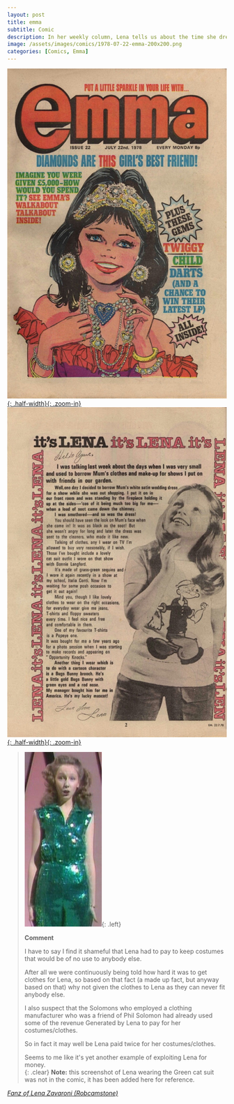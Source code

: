 ```yaml
---
layout: post
title: emma
subtitle: Comic
description: In her weekly column, Lena tells us about the time she dressed up in her mum's wedding dress and stood too close to the fire, and got it covered in soot. Click on the link to view full article.
image: /assets/images/comics/1978-07-22-emma-200x200.png
categories: [Comics, Emma]
---
```


[![Front Cover Of The Emma Comic dated 22 July 1978](/assets/images/comics/1978-07-22-emma-front-cover.jpg){: .half-width}{: .zoom-in}](/assets/images/comics/1978-07-22-emma-front-cover.jpg)
[![Page 2 Of The Emma Comic dated 22 July 1978](/assets/images/comics/1978-07-22-emma-page-2.jpg){: .half-width}{: .zoom-in}](/assets/images/comics/1978-07-22-emma-page-2.jpg)

> ![Lena Zavaroni Wearing A Green Cat Suit](/assets/images/comics/1978-07-22-buy-the-costume.png){: .left}
>
> **Comment**
>
> I have to say I find it shameful that Lena had to pay to keep costumes that would be of no use to anybody else.
>
> After all we were continuously being told how hard it was to get clothes for Lena, so based on that fact (a made up fact, but anyway based on that) why not given the clothes to Lena as they can never fit anybody else.
>
> I also suspect that the Solomons who employed a clothing manufacturer who was a friend of Phil Solomon had already used some of the revenue Generated by Lena to pay for her costumes/clothes.
>
> So in fact it may well be Lena paid twice for her costumes/clothes.
>
> Seems to me like it's yet another example of exploiting Lena for money.
> <br />{: .clear}
> **Note:** this screenshot of Lena wearing the Green cat suit was not in the comic, it has been added here for reference.

<cite>[Fanz of Lena Zavaroni (Robcamstone)](https://www.facebook.com/fanzoflenazavaroni/)</cite>
